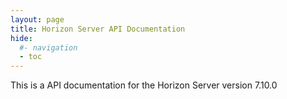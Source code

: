 ```yaml
---
layout: page
title: Horizon Server API Documentation
hide:
  #- navigation
  - toc
---
```


This is a API documentation for the Horizon Server version 7.10.0

<swagger-ui src="rest-api-swagger-docs.json"/>
